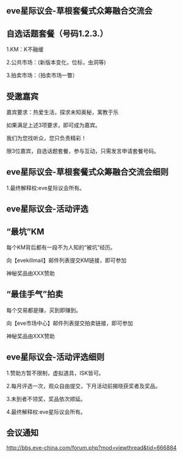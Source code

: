 eve星际议会-草根套餐式众筹融合交流会
------

自选话题套餐（号码1.2.3.）
---
1.KM：K不融缓

2.公共市场：(新版本变化，位标，虫洞等)

3.拍卖市场：（拍卖市场一瞥）

受邀嘉宾
---
嘉宾要求：热爱生活，探求未知奥秘，寓教于乐

如果满足上述3项要求，即可成为嘉宾。

我们为您找听众，您只负责精彩！

限3位嘉宾，自选话题套餐，参与互动，只需发言申请套餐号码。

eve星际议会-草根套餐式众筹融合交流会细则
---
1.最终解释权:eve星际议会所有。

eve星际议会-活动评选
------

“最坑”KM
---
每个KM背后都有一段不为人知的“被坑”经历。

向【evekillmail】邮件列表提交KM链接，即可参加

神秘奖品由XXX赞助

“最佳手气”拍卖
---
每个交易都是赚，买到即赚到。

向【eve市场中心】邮件列表提交拍卖链接，即可参加

神秘奖品由XXX赞助

eve星际议会-活动评选细则
---
1.赞助方暂不限制，虚拟道具，ISK皆可。

2.每月评选一次，观众自由提交，下月活动前揭晓获奖者及奖品。

3.未到者不领奖，奖品依次顺延。

4.最终解释权:eve星际议会所有。

会议通知
---
http://bbs.eve-china.com/forum.php?mod=viewthread&tid=666884